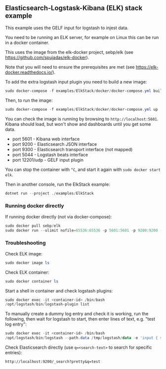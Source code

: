 ## Elasticsearch-Logstask-Kibana (ELK) stack example

This example uses the GELF input for logstash to injest data.

You need to be running an ELK server, for example on Linux this can be run in a docker container.

This uses the image from the elk-docker project, sebp/elk (see https://github.com/spujadas/elk-docker).

Note that you will need to ensure the prerequisites are met (see https://elk-docker.readthedocs.io/).

To add the extra logstash input plugin you need to build a new image:

```powershell
sudo docker-compose -f examples/ElkStack/docker/docker-compose.yml build elk
```

Then, to run the image:

```powershell
sudo docker-compose -f examples/ElkStack/docker/docker-compose.yml up
```

You can check the image is running by browsing to `http://localhost:5601`. Kibana should load, but won't show and dashboards until you get some data.

* port 5601 - Kibana web interface
* port 9200 - Elasticsearch JSON interface
* port 9300 - Elasticsearch transport interface (not mapped)
* port 5044 - Logstash beats interface
* port 12201/udp - GELF input plugin

You can stop the container with `^C`, and start it again with `sudo docker start elk`.

Then in another console, run the ElkStack example:

```powershell
dotnet run --project ./examples/ElkStack
```

### Running docker directly

If running docker directly (not via docker-compose):

```powershell
sudo docker pull sebp/elk
sudo docker run --ulimit nofile=65536:65536 -p 5601:5601 -p 9200:9200 -p 5044:5044 sebp/elk 
```

### Troubleshooting

Check ELK image:

```powershell
sudo docker image ls
```

Check ELK container:

```powershell
sudo docker container ls
```

Start a shell in container and check logstash plugins:

```powershell
sudo docker exec -it <container-id> /bin/bash
/opt/logstash/bin/logstash-plugin list
```

To manually create a dummy log entry and check it is working, run the following, then wait for logstash to start, then enter lines of text, e.g. "test log entry":

```powershell
sudo docker exec -it <container-id> /bin/bash
/opt/logstash/bin/logstash --path.data /tmp/logstash/data -e 'input { stdin { } } output { elasticsearch { hosts => ["localhost"] } }'
```

Check Elasticsearch directly (use `q=<search-text>` to search for specific entries):

```
http://localhost:9200/_search?pretty&q=test
```

